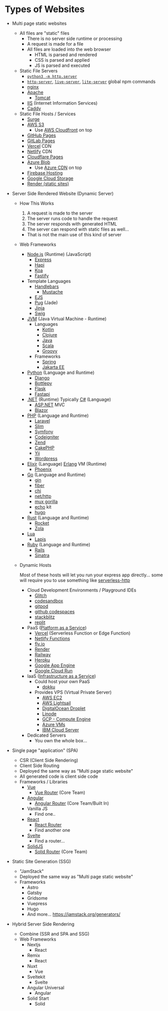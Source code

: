 # Types of Websites

- Multi page static websites
  - All files are "static" files
    - There is no server side runtime or processing
    - A request is made for a file
    - All files are loaded into the web browser
      - HTML is parsed and rendered
      - CSS is parsed and applied
      - JS is parsed and executed
  - Static File Servers
    - [`python3 -m http.server`](https://docs.python.org/3/library/http.server.html)
    - [`http-server`](https://www.npmjs.com/package/http-server), [`live-server`](https://www.npmjs.com/package/live-server), [`lite-server`](https://www.npmjs.com/package/lite-server) global npm commands
    - [nginx](https://www.nginx.com/)
    - [Apache](https://httpd.apache.org/)
      - [Tomcat](https://tomcat.apache.org/)
    - [IIS](https://www.iis.net/) (Internet Information Services)
    - [Caddy](https://caddyserver.com/)
  - Static File Hosts / Services
    - [Surge](https://surge.sh/)
    - [AWS S3](https://aws.amazon.com/s3/)
      - Use [AWS Cloudfront](https://aws.amazon.com/cloudfront/) on top
    - [GitHub Pages](https://pages.github.com/)
    - [GitLab Pages](https://docs.gitlab.com/ee/user/project/pages/)
    - [Vercel](https://vercel.com/) CDN
    - [Netlify](https://www.netlify.com/) CDN
    - [Cloudflare Pages](https://pages.cloudflare.com/)
    - [Azure Blob](https://azure.microsoft.com/products/storage/blobs/)
      - Use [Azure CDN](https://azure.microsoft.com/products/cdn/) on top
    - [Firebase Hosting](https://firebase.google.com/docs/hosting)
    - [Google Cloud Storage](https://cloud.google.com/storage/docs/hosting-static-website)
    - [Render (static sites)](https://render.com/docs/static-sites)
- Server Side Rendered Website (Dynamic Server)

  - How This Works
    1. A request is made to the server
    1. The server runs code to handle the request
    1. The server responds with generated HTML
    1. The server can respond with static files as well...
    - That is not the main use of this kind of server
  - Web Frameworks
    - [Node.js](https://nodejs.org/) (Runtime) (JavaScript)
      - [Express](https://expressjs.com/)
      - [Hapi](https://hapi.dev/)
      - [Koa](https://koajs.com/)
      - [Fastify](https://www.fastify.io/)
    - Template Languages
      - [Handlebars](https://handlebarsjs.com/)
        - [Mustache](https://mustache.github.io/)
      - [EJS](https://ejs.co/)
      - [Pug](https://pugjs.org/) (Jade)
      - [Jinja](https://jinja.palletsprojects.com/)
      - [Swig](https://node-swig.github.io/swig-templates/)
    - [JVM](https://en.wikipedia.org/wiki/Java_virtual_machine) (Java Virtual Machine - Runtime)
      - Languages
        - [Kotlin](https://kotlinlang.org/)
        - [Clojure](https://clojure.org/)
        - [Java](https://dev.java/)
        - [Scala](https://www.scala-lang.org/)
        - [Groovy](https://groovy-lang.org/)
      - Frameworks
        - [Spring](https://spring.io/)
        - [Jakarta EE](https://jakarta.ee/)
    - [Python](https://www.python.org/) (Language and Runtime)
      - [Django](https://www.djangoproject.com/)
      - [Bottlepy](https://bottlepy.org/)
      - [Flask](https://flask.palletsprojects.com/)
      - [Fastapi](https://fastapi.tiangolo.com/)
    - [.NET](https://dotnet.microsoft.com/) (Runtime) Typically [C#](https://learn.microsoft.com/dotnet/csharp/) (Language)
      - [ASP.NET](https://asp.net/) MVC
      - [Blazor](https://dotnet.microsoft.com/apps/aspnet/web-apps/blazor)
    - [PHP](https://www.php.net/) (Language and Runtime)
      - [Laravel](https://laravel.com/)
      - [Slim](https://www.slimframework.com/)
      - [Symfony](https://symfony.com/)
      - [Codeigniter](https://www.codeigniter.com/)
      - [Zend](https://www.zend.com/)
      - [CakePHP](https://cakephp.org/)
      - [Yii](https://www.yiiframework.com/)
      - [Wordpress](https://wordpress.com/)
    - [Elixir](https://elixir-lang.org/) (Language) [Erlang](https://www.erlang.org/) VM (Runtime)
      - [Phoenix](https://www.phoenixframework.org/)
    - [Go](https://go.dev/) (Language and Runtime)
      - [gin](https://gin-gonic.com/)
      - [fiber](https://gofiber.io/)
      - [chi](https://go-chi.io/)
      - [net/http](https://pkg.go.dev/net/http)
      - [mux gorilla](https://pkg.go.dev/github.com/gorilla/mux)
      - [echo](https://echo.labstack.com/) kit
      - [hugo](https://gohugo.io/)
    - [Rust](https://www.rust-lang.org/) (Language and Runtime)
      - [Rocket](https://rocket.rs/)
      - [Zola](https://www.getzola.org/)
    - [Lua](https://www.lua.org/)
      - [Lapis](https://leafo.net/lapis/)
    - [Ruby](https://www.ruby-lang.org/) (Language and Runtime)
      - [Rails](https://rubyonrails.org/)
      - [Sinatra](https://sinatrarb.com/)
  - Dynamic Hosts

    Most of these hosts will let you run your express app directly... some will require you to use something like [serverless-http](https://www.npmjs.com/package/serverless-http)

    - Cloud Development Environments / Playground IDEs
      - [Glitch](https://glitch.com/)
      - [codesandbox](https://codesandbox.io/)
      - [gitpod](https://www.gitpod.io/)
      - [github codespaces](https://github.com/features/codespaces)
      - [stackblitz](https://stackblitz.com/)
      - [replit](https://replit.com/)
    - PaaS ([Platform as a Service](https://en.wikipedia.org/wiki/Platform_as_a_service))
      - [Vercel](https://vercel.com/) (Serverless Function or Edge Function)
      - [Netlify Functions](https://www.netlify.com/products/functions/)
      - [fly.io](https://fly.io/)
      - [Render](https://render.com/)
      - [Railway](https://railway.app/)
      - [Heroku](https://www.heroku.com/)
      - [Google App Engine](https://cloud.google.com/appengine)
      - [Google Cloud Run](https://cloud.google.com/run)
    - IaaS ([Infrastructure as a Service](https://en.wikipedia.org/wiki/Infrastructure_as_a_service))
      - Could host your own PaaS
        - [dokku](https://dokku.com/)
      - Provides VPS (Virtual Private Server)
        - [AWS EC2](https://aws.amazon.com/ec2/)
        - [AWS Lightsail](https://aws.amazon.com/lightsail/)
        - [DigitalOcean Droplet](https://www.digitalocean.com/products/droplets)
        - [Linode](https://www.linode.com/)
        - [GCP - Compute Engine](https://cloud.google.com/compute)
        - [Azure VMs](https://azure.microsoft.com/products/virtual-machines/)
        - [IBM Cloud Server](https://www.ibm.com/cloud/virtual-servers)
    - Dedicated Servers
      - You own the whole box...

- Single page "application" (SPA)
  - CSR (Client Side Rendering)
  - Client Side Routing
  - Deployed the same way as "Multi page static website"
  - All generated code is client side code
  - Frameworks / Libraries
    - [Vue](https://vuejs.org/)
      - [Vue Router](https://router.vuejs.org/) (Core Team)
    - [Angular](https://angular.io/)
      - [Angular Router](https://angular.io/guide/router) (Core Team/Built In)
    - Vanilla JS
      - Find one..
    - [React](https://reactjs.org/)
      - [React Router](https://reactrouter.com/)
      - Find another one
    - [Svelte](https://svelte.dev/)
      - Find a router...
    - [SolidJS](https://www.solidjs.com/)
      - [Solid Router](https://github.com/solidjs/solid-router) (Core Team)
- Static Site Generation (SSG)
  - "JamStack"
  - Deployed the same way as "Multi page static website"
  - Frameworks
    - Astro
    - Gatsby
    - Gridsome
    - Vuepress
    - Hugo
    - And more... https://jamstack.org/generators/
- Hybrid Server Side Rendering
  - Combine (SSR and SPA and SSG)
  - Web Frameworks
    - Nextjs
      - React
    - Remix
      - React
    - Nuxt
      - Vue
    - Sveltekit
      - Svelte
    - Angular Universal
      - Angular
    - Solid Start
      - Solid
